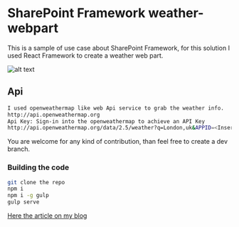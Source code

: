 # SharePoint Framework weather-webpart

This is a sample of use case about SharePoint Framework, for this solution I used React Framework to create a weather web part.

![alt text](http://www.delucagiuliano.com/wp-content/uploads/2017/01/ReactWeatherWebPart.gif "React weather web part Giuliano De Luca")

## Api

```bash
I used openweathermap like web Api service to grab the weather info.
http://api.openweathermap.org
Api Key: Sign-in into the openweathermap to achieve an API Key
http://api.openweathermap.org/data/2.5/weather?q=London,uk&APPID=<Insert here your API Key>

```

You are welcome for any kind of contribution, than feel free to create a dev branch.

### Building the code

```bash
git clone the repo
npm i
npm i -g gulp
gulp serve
```
[Here the article on my blog](http://www.delucagiuliano.com/sharepoint-framework-react-web-part-weather/)
